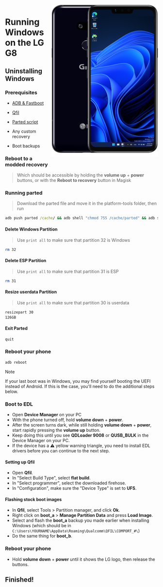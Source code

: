 <img align="right" src="https://github.com/n00b69/woa-alphaplus/blob/main/alphaplus.png" width="350" alt="Windows 11 running on alphaplus">

# Running Windows on the LG G8

## Uninstalling Windows

### Prerequisites
- [ADB & Fastboot](https://developer.android.com/studio/releases/platform-tools)

- [Qfil](https://github.com/n00b69/woa-alphaplus/releases/tag/Qfil)

- [Parted script](https://github.com/n00b69/woa-alphaplus/releases/download/Files/parted)
  
- Any custom recovery
  
- Boot backups

### Reboot to a modded recovery
> Which should be accessible by holding the **volume up** + **power** buttons, or with the **Reboot to recovery** button in Magisk

### Running parted
> Download the parted file and move it in the platform-tools folder, then run
```cmd
adb push parted /cache/ && adb shell "chmod 755 /cache/parted" && adb shell /cache/parted /dev/block/sda
```

#### Delete Windows Partition
> Use `print all` to make sure that partition 32 is Windows
```sh
rm 32
```

#### Delete ESP Partition
> Use `print all` to make sure that partition 31 is ESP
```sh
rm 31
```

#### Resize userdata Partition
> Use `print all` to make sure that partition 30 is userdata
```sh
resizepart 30
126GB
```

#### Exit Parted
```sh
quit
```

### Reboot your phone
```cmd
adb reboot
```
> [!note]
> If your last boot was in Windows, you may find yourself booting the UEFI instead of Android. If this is the case, you'll need to do the additional steps below.

### Boot to EDL
- Open **Device Manager** on your PC
- With the phone turned off, hold **volume down** + **power**.
- After the screen turns dark, while still holding **volume down** + **power**, start rapidly pressing the **volume up** button.
- Keep doing this until you see **QDLoader 9008** or **QUSB_BULK** in the Device Manager on your PC.
- If the device has a ⚠️ yellow warning triangle, you need to install EDL drivers before you can continue to the next step.

#### Setting up Qfil
- Open **Qfil**.
- In "Select Build Type", select **flat build**.
- In "Select programmer", select the downloaded firehose.
- In "Configuration", make sure the "Device Type" is set to **UFS**.

#### Flashing stock boot images
- In **Qfil**, select Tools > Partition manager, and click **Ok**.
- Right click on **boot_a** > **Manage Partition Data** and press **Load Image**.
- Select and flash the **boot_a** backup you made earlier when installing Windows (which should be in `C:\Users\YOURNAME\AppData\Roaming\Qualcomm\QFIL\COMPORT_#\`)
- Do the same thing for **boot_b**.

### Reboot your phone
- Hold **volume down** + **power** until it shows the LG logo, then release the buttons.

## Finished!










